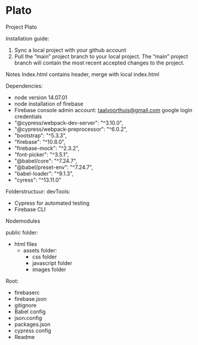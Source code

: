 # Plato
Project Plato

Installation guide:
1. Sync a local project with your github account
2. Pull the “main” project branch to your local project.
The “main” project branch will contain the most recent accepted changes to the project.

Notes
Index.html contains header, merge with local index.html


Dependencies:
- node version 14.07.01
- node installation of firebase
- Firebase console admin account: taalvoorthuis@gmail.com google login credentials
- "@cypress/webpack-dev-server": "^3.10.0",
- "@cypress/webpack-preprocessor": "^6.0.2",
- "bootstrap": "^5.3.3",
- "firebase": "^10.8.0",
- "firebase-mock": "^2.3.2",
- "font-picker": "^3.5.1",
- "@babel/core": "^7.24.7",
- "@babel/preset-env": "^7.24.7",
- "babel-loader": "^9.1.3",
- "cyress": "^13.11.0"


Folderstructuur:
devTools:
- Cypress for automated testing 
-	Firebase CLI

Nodemodules

public folder:
- html files
  - assets folder:
    - css folder
    - javascript folder
    - images folder

Root:
- firebaserc
- firebase.json
- gitignore
- Babel config
- json.config
- packages.json
- cypress config
- Readme



